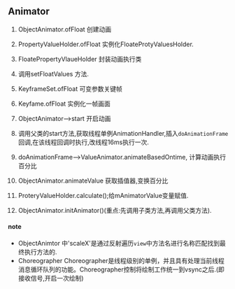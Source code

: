 ## Animator
1. ObjectAnimator.ofFloat 创建动画
2. PropertyValueHolder.ofFloat 实例化FloateProtyValuesHolder.
3. FloatePropertyVlaueHolder 封装动画执行类
4. 调用setFloatValues 方法.
5. KeyframeSet.ofFloat 可变参数关键帧
6. Keyfame.ofFloat 实例化一帧画面

7. ObjectAnimator-->start 开启动画
8. 调用父类的start方法,获取线程单例AnimationHandler,插入`doAnimationFrame`回调,在该线程回调时执行,改线程16ms执行一次.
9. doAnimationFrame-->ValueAnimator.animateBasedOntime, 计算动画执行百分比
10. ObjectAnimator.animateValue 获取插值器,变换百分比
11. ProteryValueHolder.calculate();给mAnimatorValue变量赋值.
12. ObjectAnimator.initAnimator()(重点:先调用子类方法,再调用父类方法).

#### note
* ObjectAnimtor 中'scaleX'是通过反射遍历`view`中方法名进行名称匹配找到最终执行方法的.
* Choreographer Choreographer是线程级别的单例，并且具有处理当前线程消息循环队列的功能。Choreographer控制将绘制工作统一到vsync之后.(即接收信号,开启一次绘制)
	